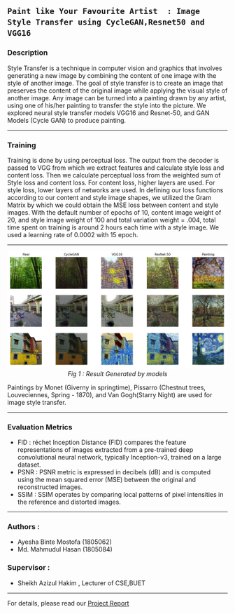 ## **`Paint like Your Favourite Artist  : Image Style Transfer using CycleGAN,Resnet50 and VGG16`**


### Description 
Style Transfer is a technique in computer vision and graphics that involves generating a new image by combining the content of one image with the style of another image. The goal of style transfer is to create an image that preserves the content of the original image while applying the visual style of another image. Any image can be turned into a painting drawn by any artist, using one of his/her painting to transfer the style into the picture. We explored neural style transfer models VGG16 and Resnet-50, and GAN Models (Cycle GAN) to produce painting.

---
### Training
Training is done by using perceptual loss. The output from the decoder is passed to VGG from which we extract features and calculate style loss and content loss. Then we calculate perceptual loss from the weighted sum of Style loss and content loss. For content loss, higher layers are used. For style loss, lower layers of networks are used. In defining our loss functions according to our content and style image shapes, we utilized the Gram Matrix by which we could obtain the MSE loss between content and style images. With the default number of epochs of 10, content image weight of 20, and style image weight of 100 and total variation weight = .004, total time spent on training is around 2 hours each time with a style image. We used a learning rate of 0.0002 with 15 epoch.

---
<p align="center">
  <img src="Resources/combined.png" alt="Alt Text">
  <br>
  <em>Fig 1 : Result Generated by models</em>
</p>

Paintings by Monet (Giverny in springtime), Pissarro (Chestnut trees, Louveciennes, Spring - 1870), and Van Gogh(Starry Night) are used for image style transfer.


---


### Evaluation Metrics 
  - FID : réchet Inception Distance (FID) compares the feature representations of images extracted from a pre-trained deep convolutional neural network, typically Inception-v3, trained on a large dataset.
  - PSNR : PSNR metric is expressed in decibels (dB) and is computed using the mean squared error (MSE) between the original and reconstructed images.
  - SSIM : SSIM operates by comparing local patterns of pixel intensities in the reference and distorted images.

---

### Authors : 
  - Ayesha Binte Mostofa (1805062)
  - Md. Mahmudul Hasan   (1805084)
### Supervisor :
  - Sheikh Azizul Hakim , Lecturer of CSE,BUET
    
---

For details, please read our [Project Report](https://github.com/ayeshathoi/Image-Style-Transfer-using-CycleGAN-Resnet50-VGG16---Paint-like-Your-Favourite-Artist/blob/main/Project_Report_Image_Style_Transfer.pdf)
